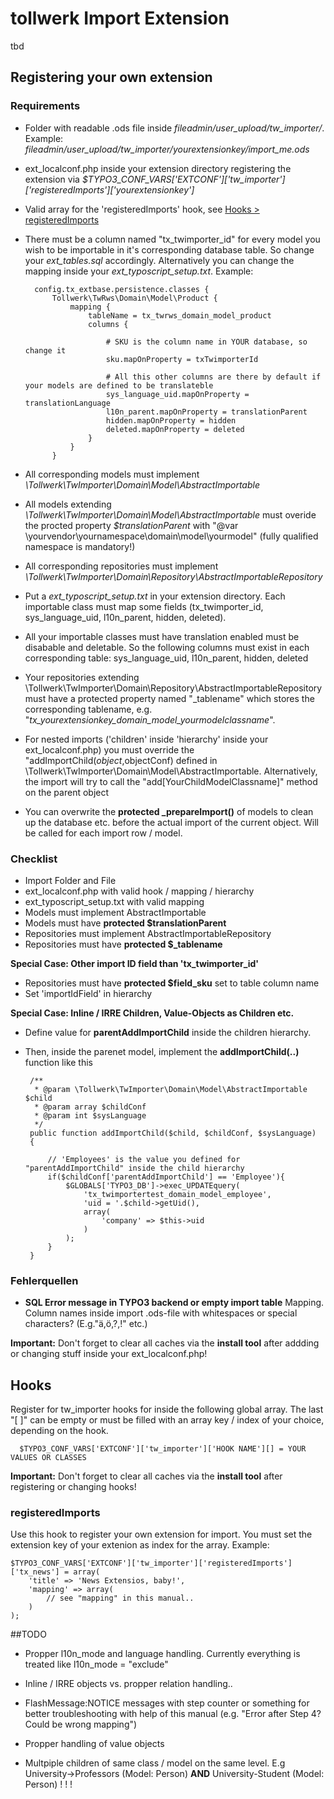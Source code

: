 # tollwerk Import Extension

tbd

## Registering your own extension

### Requirements


* Folder with readable .ods file inside *fileadmin/user_upload/tw_importer/*. Example: *fileadmin/user_upload/tw_importer/yourextensionkey/import_me.ods*

* ext_localconf.php inside your extension directory registering the extension via *$TYPO3_CONF_VARS['EXTCONF']['tw_importer']['registeredImports']['yourextensionkey']*

* Valid array for the 'registeredImports' hook, see [Hooks > registeredImports](#hooks_registeredImports)

* There must be a column named "tx\_twimporter\_id" for every model you wish to be importable in it's corresponding database table. So change your *ext_tables.sql* accordingly. Alternatively you can change the mapping inside your *ext\_typoscript\_setup.txt*. Example:


		config.tx_extbase.persistence.classes {
			Tollwerk\TwRws\Domain\Model\Product {
				mapping {
					tableName = tx_twrws_domain_model_product
					columns {

						# SKU is the column name in YOUR database, so change it
						sku.mapOnProperty = txTwimporterId
						
						# All this other columns are there by default if your models are defined to be translateble 
						sys_language_uid.mapOnProperty = translationLanguage
						l10n_parent.mapOnProperty = translationParent
						hidden.mapOnProperty = hidden
						deleted.mapOnProperty = deleted
					}
				}
			}


* All corresponding models must implement *\Tollwerk\TwImporter\Domain\Model\AbstractImportable*

* All models extending *\Tollwerk\TwImporter\Domain\Model\AbstractImportable* must overide the procted property *$translationParent* with "@var \yourvendor\yournamespace\domain\model\yourmodel" (fully qualified namespace is mandatory!)

* All corresponding repositories must implement *\Tollwerk\TwImporter\Domain\Repository\AbstractImportableRepository*

* Put a *ext_typoscript_setup.txt* in your extension directory. Each importable class must map some fields (tx_twimporter_id, sys_language_uid, l10n_parent, hidden, deleted).

* All your importable classes must have translation enabled must be disabable and deletable. So the following columns must exist in each corresponding table: sys_language_uid, l10n_parent, hidden, deleted

* Your repositories extending \Tollwerk\TwImporter\Domain\Repository\AbstractImportableRepository must have a protected property named "_tablename" which stores the corresponding tablename, e.g. "*tx\_yourextensionkey\_domain\_model\_yourmodelclassname*".

* For nested imports ('children' inside 'hierarchy' inside your ext_localconf.php) you must override the "addImportChild($object,$objectConf) defined in \Tollwerk\TwImporter\Domain\Model\AbstractImportable. Alternatively, the import will try to call the "add[YourChildModelClassname]" method on the parent object

* You can overwrite the **protected _prepareImport()** of models to clean up the database etc. before the actual import of the current object. Will be called for each import row / model.

### Checklist
* Import Folder and File
* ext_localconf.php with valid hook / mapping / hierarchy
* ext\_typoscript\_setup.txt with valid mapping
* Models must implement AbstractImportable
* Models must have **protected $translationParent**
* Repositories  must implement AbstractImportableRepository
* Repositories must have **protected $_tablename**

**Special Case:  Other import ID field than 'tx_twimporter_id'**

* Repositories must have **protected  $field_sku** set to table column name
* Set 'importIdField' in hierarchy

**Special Case: Inline / IRRE Children, Value-Objects as Children etc.**

*  Define value for **parentAddImportChild** inside the children hierarchy.
*  Then, inside the parenet model, implement the **addImportChild(..)** function like this

				
		/**
		 * @param \Tollwerk\TwImporter\Domain\Model\AbstractImportable $child
		 * @param array $childConf
		 * @param int $sysLanguage
		 */
		public function addImportChild($child, $childConf, $sysLanguage)
		{
	
			// 'Employees' is the value you defined for "parentAddImportChild" inside the child hierarchy
			if($childConf['parentAddImportChild'] == 'Employee'){
				$GLOBALS['TYPO3_DB']->exec_UPDATEquery(
					'tx_twimportertest_domain_model_employee',
					'uid = '.$child->getUid(),
					array(
						'company' => $this->uid
					)
				);
			}
		}

### Fehlerquellen

* **SQL Error message in TYPO3 backend or empty import table** Mapping. Column names inside import .ods-file with whitespaces or special characters? (E.g."ä,ö,?,!" etc.)


**Important:** Don't forget to clear all caches via the **install tool** after addding or changing stuff inside your ext_localconf.php!  

## Hooks

Register for tw\_importer hooks for inside the following global array. The last "[ ]" can be empty or must be filled with an array key / index of your choice, depending on the hook.
 
      $TYPO3_CONF_VARS['EXTCONF']['tw_importer']['HOOK NAME'][] = YOUR VALUES OR CLASSES

**Important:** Don't forget to clear all caches via the **install tool** after registering or changing hooks!   

<a name="hooks_registeredImports"></a>
### registeredImports
Use this hook to register your own extension for import. You must set the extension key of your extenion as index for the array. Example:

    $TYPO3_CONF_VARS['EXTCONF']['tw_importer']['registeredImports']['tx_news'] = array(
		'title' => 'News Extensios, baby!',
		'mapping' => array(
			// see "mapping" in this manual..
		)
	);

##TODO

* Propper l10n_mode and language handling. Currently everything is treated like l10n_mode = "exclude"

* Inline / IRRE objects vs. propper relation handling..

* FlashMessage:NOTICE messages with step counter or something for better troubleshooting with help of this manual (e.g. "Error after Step 4? Could be wrong mapping")

* Propper handling of value objects

* Multpiple children of same class / model on the same level. E.g University->Professors (Model: Person) **AND** University-Student (Model: Person) ! ! !   